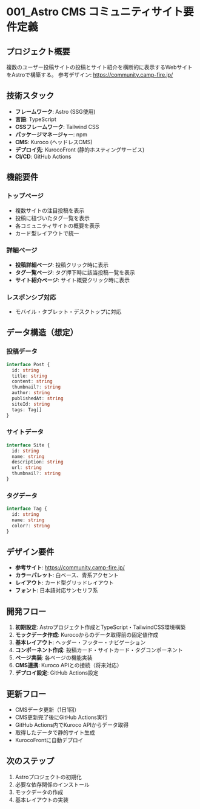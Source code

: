 # 001_Astro CMS コミュニティサイト要件定義

## プロジェクト概要

複数のユーザー投稿サイトの投稿とサイト紹介を横断的に表示するWebサイトをAstroで構築する。
参考デザイン: https://community.camp-fire.jp/

## 技術スタック

- **フレームワーク**: Astro (SSG使用)
- **言語**: TypeScript
- **CSSフレームワーク**: Tailwind CSS
- **パッケージマネージャー**: npm
- **CMS**: Kuroco (ヘッドレスCMS)
- **デプロイ先**: KurocoFront (静的ホスティングサービス)
- **CI/CD**: GitHub Actions

## 機能要件

### トップページ
- 複数サイトの注目投稿を表示
- 投稿に紐づいたタグ一覧を表示
- 各コミュニティサイトの概要を表示
- カード型レイアウトで統一

### 詳細ページ
- **投稿詳細ページ**: 投稿クリック時に表示
- **タグ一覧ページ**: タグ押下時に該当投稿一覧を表示
- **サイト紹介ページ**: サイト概要クリック時に表示

### レスポンシブ対応
- モバイル・タブレット・デスクトップに対応

## データ構造（想定）

### 投稿データ
```typescript
interface Post {
  id: string
  title: string
  content: string
  thumbnail?: string
  author: string
  publishedAt: string
  siteId: string
  tags: Tag[]
}
```

### サイトデータ
```typescript
interface Site {
  id: string
  name: string
  description: string
  url: string
  thumbnail?: string
}
```

### タグデータ
```typescript
interface Tag {
  id: string
  name: string
  color?: string
}
```

## デザイン要件

- **参考サイト**: https://community.camp-fire.jp/
- **カラーパレット**: 白ベース、青系アクセント
- **レイアウト**: カード型グリッドレイアウト
- **フォント**: 日本語対応サンセリフ系

## 開発フロー

1. **初期設定**: Astroプロジェクト作成とTypeScript・TailwindCSS環境構築
2. **モックデータ作成**: Kurocoからのデータ取得前の固定値作成
3. **基本レイアウト**: ヘッダー・フッター・ナビゲーション
4. **コンポーネント作成**: 投稿カード・サイトカード・タグコンポーネント
5. **ページ実装**: 各ページの機能実装
6. **CMS連携**: Kuroco APIとの接続（将来対応）
7. **デプロイ設定**: GitHub Actions設定

## 更新フロー

- CMSデータ更新（1日1回）
- CMS更新完了後にGitHub Actions実行
- GitHub Actions内でKuroco APIからデータ取得
- 取得したデータで静的サイト生成
- KurocoFrontに自動デプロイ

## 次のステップ

1. Astroプロジェクトの初期化
2. 必要な依存関係のインストール
3. モックデータの作成
4. 基本レイアウトの実装